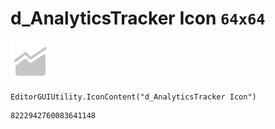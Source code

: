 # d_AnalyticsTracker Icon `64x64`
<img src="/img/d_AnalyticsTracker%20Icon.png" width=64 height=64>

``` CSharp
EditorGUIUtility.IconContent("d_AnalyticsTracker Icon")
```
```
8222942760083641148
```
